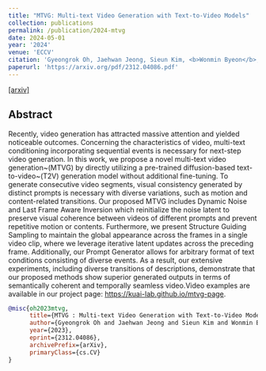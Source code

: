 ```yaml
---
title: "MTVG: Multi-text Video Generation with Text-to-Video Models"
collection: publications
permalink: /publication/2024-mtvg
date: 2024-05-01
year: '2024'
venue: 'ECCV'
citation: 'Gyeongrok Oh, Jaehwan Jeong, Sieun Kim, <b>Wonmin Byeon</b>, Jinkyu Kim, Sungwoong Kim, Hyeokmin Kwon, Sangpil Kim <b>|</b> <i>ECCV 2024</i> '
paperurl: 'https://arxiv.org/pdf/2312.04086.pdf'
---
```

[[arxiv]](https://arxiv.org/abs/2312.04086)&nbsp;

## Abstract
Recently, video generation has attracted massive attention and yielded noticeable outcomes. Concerning the characteristics of video, multi-text conditioning incorporating sequential events is necessary for next-step video generation. In this work, we propose a novel multi-text video generation~(MTVG) by directly utilizing a pre-trained diffusion-based text-to-video~(T2V) generation model without additional fine-tuning. To generate consecutive video segments, visual consistency generated by distinct prompts is necessary with diverse variations, such as motion and content-related transitions. Our proposed MTVG includes Dynamic Noise and Last Frame Aware Inversion which reinitialize the noise latent to preserve visual coherence between videos of different prompts and prevent repetitive motion or contents. Furthermore, we present Structure Guiding Sampling to maintain the global appearance across the frames in a single video clip, where we leverage iterative latent updates across the preceding frame. Additionally, our Prompt Generator allows for arbitrary format of text conditions consisting of diverse events. As a result, our extensive experiments, including diverse transitions of descriptions, demonstrate that our proposed methods show superior generated outputs in terms of semantically coherent and temporally seamless video.Video examples are available in our project page: https://kuai-lab.github.io/mtvg-page.

```bib
@misc{oh2023mtvg,
      title={MTVG : Multi-text Video Generation with Text-to-Video Models}, 
      author={Gyeongrok Oh and Jaehwan Jeong and Sieun Kim and Wonmin Byeon and Jinkyu Kim and Sungwoong Kim and Hyeokmin Kwon and Sangpil Kim},
      year={2023},
      eprint={2312.04086},
      archivePrefix={arXiv},
      primaryClass={cs.CV}
}
```

